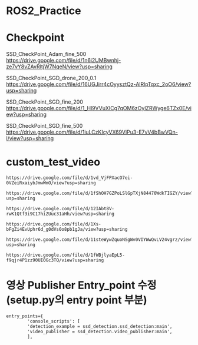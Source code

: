 # ROS2_Practice

# Checkpoint

SSD_CheckPoint_Adam_fine_500
https://drive.google.com/file/d/1n6i2UMBwnhj-ze7vY8vZAvRltjW7NqeN/view?usp=sharing

SSD_CheckPoint_SGD_drone_200_0.1
https://drive.google.com/file/d/16UGJirr4cOyysztQz-AlRlpTqxc_2oO6/view?usp=sharing

SSD_CheckPoint_SGD_fine_200
https://drive.google.com/file/d/1_Hl9VVuXICg7qOM6zOylZRWyge6TZx0E/view?usp=sharing

SSD_CheckPoint_SGD_fine_500
https://drive.google.com/file/d/1iuLCzKIcyVX69ViPu3-E7vV4bBwVQn-l/view?usp=sharing

# custom_test_video
```
https://drive.google.com/file/d/1vd_VjFPXacO7ei-0VZeiRxaiybJmwWmO/view?usp=sharing
```
```
https://drive.google.com/file/d/1fShOH7GZPoLSlGpTXjN84470WdkTIGZY/view?usp=sharing
```
```
https://drive.google.com/file/d/12IAbt8V-rwK1Qtf3i9C17hiZUuc31aHh/view?usp=sharing
```
```
https://drive.google.com/file/d/1Xs-bFgZi4EvUphr6d_g0dVs0o8pb1gJa/view?usp=sharing
```
```
https://drive.google.com/file/d/11steWywZquoNSgWv0VIYWwQvLV24vgrz/view?usp=sharing
```
```
https://drive.google.com/file/d/1fWBjlyaEpL5-f9qjr4P1zz90UI0Gc3TQ/view?usp=sharing
```

# 영상 Publisher Entry_point 수정(setup.py의 entry point 부분)
```
entry_points={
        'console_scripts': [
        'detection_example = ssd_detection.ssd_detection:main',
        'video_publisher = ssd_detection.video_publisher:main',
        ],
```
